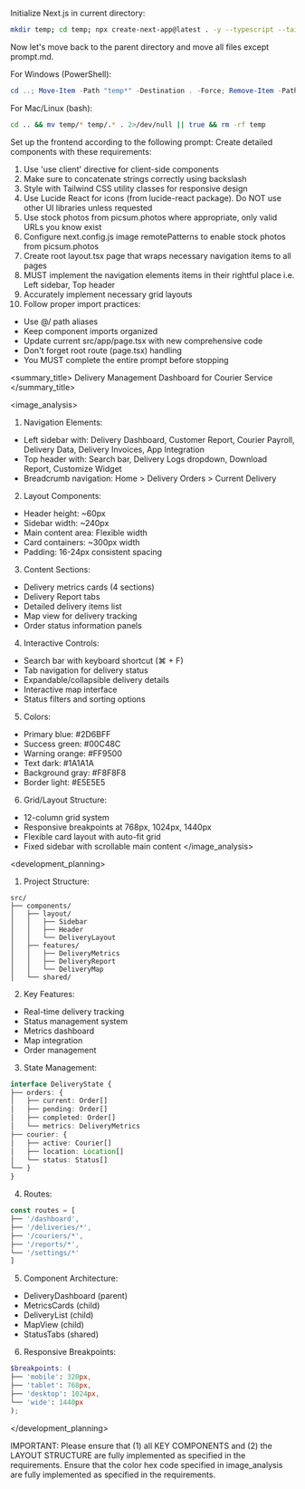 Initialize Next.js in current directory:
```bash
mkdir temp; cd temp; npx create-next-app@latest . -y --typescript --tailwind --eslint --app --use-npm --src-dir --import-alias "@/*" -no --turbo
```

Now let's move back to the parent directory and move all files except prompt.md.

For Windows (PowerShell):
```powershell
cd ..; Move-Item -Path "temp*" -Destination . -Force; Remove-Item -Path "temp" -Recurse -Force
```

For Mac/Linux (bash):
```bash
cd .. && mv temp/* temp/.* . 2>/dev/null || true && rm -rf temp
```

Set up the frontend according to the following prompt:
<frontend-prompt>
Create detailed components with these requirements:
1. Use 'use client' directive for client-side components
2. Make sure to concatenate strings correctly using backslash
3. Style with Tailwind CSS utility classes for responsive design
4. Use Lucide React for icons (from lucide-react package). Do NOT use other UI libraries unless requested
5. Use stock photos from picsum.photos where appropriate, only valid URLs you know exist
6. Configure next.config.js image remotePatterns to enable stock photos from picsum.photos
7. Create root layout.tsx page that wraps necessary navigation items to all pages
8. MUST implement the navigation elements items in their rightful place i.e. Left sidebar, Top header
9. Accurately implement necessary grid layouts
10. Follow proper import practices:
   - Use @/ path aliases
   - Keep component imports organized
   - Update current src/app/page.tsx with new comprehensive code
   - Don't forget root route (page.tsx) handling
   - You MUST complete the entire prompt before stopping

<summary_title>
Delivery Management Dashboard for Courier Service
</summary_title>

<image_analysis>

1. Navigation Elements:
- Left sidebar with: Delivery Dashboard, Customer Report, Courier Payroll, Delivery Data, Delivery Invoices, App Integration
- Top header with: Search bar, Delivery Logs dropdown, Download Report, Customize Widget
- Breadcrumb navigation: Home > Delivery Orders > Current Delivery


2. Layout Components:
- Header height: ~60px
- Sidebar width: ~240px
- Main content area: Flexible width
- Card containers: ~300px width
- Padding: 16-24px consistent spacing


3. Content Sections:
- Delivery metrics cards (4 sections)
- Delivery Report tabs
- Detailed delivery items list
- Map view for delivery tracking
- Order status information panels


4. Interactive Controls:
- Search bar with keyboard shortcut (⌘ + F)
- Tab navigation for delivery status
- Expandable/collapsible delivery details
- Interactive map interface
- Status filters and sorting options


5. Colors:
- Primary blue: #2D6BFF
- Success green: #00C48C
- Warning orange: #FF9500
- Text dark: #1A1A1A
- Background gray: #F8F8F8
- Border light: #E5E5E5


6. Grid/Layout Structure:
- 12-column grid system
- Responsive breakpoints at 768px, 1024px, 1440px
- Flexible card layout with auto-fit grid
- Fixed sidebar with scrollable main content
</image_analysis>

<development_planning>

1. Project Structure:
```
src/
├── components/
│   ├── layout/
│   │   ├── Sidebar
│   │   ├── Header
│   │   └── DeliveryLayout
│   ├── features/
│   │   ├── DeliveryMetrics
│   │   ├── DeliveryReport
│   │   └── DeliveryMap
│   └── shared/
```


2. Key Features:
- Real-time delivery tracking
- Status management system
- Metrics dashboard
- Map integration
- Order management


3. State Management:
```typescript
interface DeliveryState {
├── orders: {
│   ├── current: Order[]
│   ├── pending: Order[]
│   ├── completed: Order[]
│   └── metrics: DeliveryMetrics
├── courier: {
│   ├── active: Courier[]
│   ├── location: Location[]
│   └── status: Status[]
└── }
}
```


4. Routes:
```typescript
const routes = [
├── '/dashboard',
├── '/deliveries/*',
├── '/couriers/*',
├── '/reports/*',
└── '/settings/*'
]
```


5. Component Architecture:
- DeliveryDashboard (parent)
- MetricsCards (child)
- DeliveryList (child)
- MapView (child)
- StatusTabs (shared)


6. Responsive Breakpoints:
```scss
$breakpoints: (
├── 'mobile': 320px,
├── 'tablet': 768px,
├── 'desktop': 1024px,
└── 'wide': 1440px
);
```
</development_planning>
</frontend-prompt>

IMPORTANT: Please ensure that (1) all KEY COMPONENTS and (2) the LAYOUT STRUCTURE are fully implemented as specified in the requirements. Ensure that the color hex code specified in image_analysis are fully implemented as specified in the requirements.
